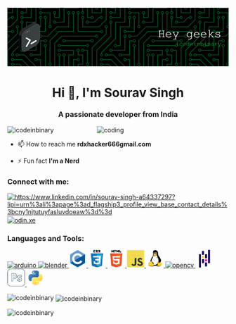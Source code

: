 ![Header](./header.png)
<h1 align="center">Hi 👋, I'm Sourav Singh</h1>
<h3 align="center">A passionate developer from India</h3>
<img align="right" alt="coding" width="300" src="https://media3.giphy.com/media/v1.Y2lkPTc5MGI3NjExOGIyYzhpdHR0MTkzZHY0NGZzZTcwZ2Q4ZWdkOGlrbzV4d3luNXM4MyZlcD12MV9pbnRlcm5hbF9naWZfYnlfaWQmY3Q9Zw/CuuSHzuc0O166MRfjt/giphy.gif">
<p align="left"> <img src="https://komarev.com/ghpvc/?username=icodeinbinary&label=Profile%20views&color=0e75b6&style=flat" alt="icodeinbinary" /> </p>

- 📫 How to reach me **rdxhacker666gmail.com**

- ⚡ Fun fact **I'm a Nerd**

<h3 align="left">Connect with me:</h3>
<p align="left">
<a href="linkedin.com/in/sourav-singh-a64337297" target="blank"><img align="center" src="https://raw.githubusercontent.com/rahuldkjain/github-profile-readme-generator/master/src/images/icons/Social/linked-in-alt.svg" alt="https://www.linkedin.com/in/sourav-singh-a64337297?lipi=urn%3ali%3apage%3ad_flagship3_profile_view_base_contact_details%3bcny1njtutuyfasluvdoeaw%3d%3d" height="30" width="40" /></a>
<a href="https://instagram.com/odin.xe" target="blank"><img align="center" src="https://raw.githubusercontent.com/rahuldkjain/github-profile-readme-generator/master/src/images/icons/Social/instagram.svg" alt="odin.xe" height="30" width="40" /></a>
</p>

<h3 align="left">Languages and Tools:</h3>
<p align="left"> <a href="https://www.arduino.cc/" target="_blank" rel="noreferrer"> <img src="https://cdn.worldvectorlogo.com/logos/arduino-1.svg" alt="arduino" width="40" height="40"/> </a> <a href="https://www.blender.org/" target="_blank" rel="noreferrer"> <img src="https://download.blender.org/branding/community/blender_community_badge_white.svg" alt="blender" width="40" height="40"/> </a> <a href="https://www.cprogramming.com/" target="_blank" rel="noreferrer"> <img src="https://raw.githubusercontent.com/devicons/devicon/master/icons/c/c-original.svg" alt="c" width="40" height="40"/> </a> <a href="https://www.w3schools.com/css/" target="_blank" rel="noreferrer"> <img src="https://raw.githubusercontent.com/devicons/devicon/master/icons/css3/css3-original-wordmark.svg" alt="css3" width="40" height="40"/> </a> <a href="https://www.w3.org/html/" target="_blank" rel="noreferrer"> <img src="https://raw.githubusercontent.com/devicons/devicon/master/icons/html5/html5-original-wordmark.svg" alt="html5" width="40" height="40"/> </a> <a href="https://developer.mozilla.org/en-US/docs/Web/JavaScript" target="_blank" rel="noreferrer"> <img src="https://raw.githubusercontent.com/devicons/devicon/master/icons/javascript/javascript-original.svg" alt="javascript" width="40" height="40"/> </a> <a href="https://www.linux.org/" target="_blank" rel="noreferrer"> <img src="https://raw.githubusercontent.com/devicons/devicon/master/icons/linux/linux-original.svg" alt="linux" width="40" height="40"/> </a> <a href="https://opencv.org/" target="_blank" rel="noreferrer"> <img src="https://www.vectorlogo.zone/logos/opencv/opencv-icon.svg" alt="opencv" width="40" height="40"/> </a> <a href="https://pandas.pydata.org/" target="_blank" rel="noreferrer"> <img src="https://raw.githubusercontent.com/devicons/devicon/2ae2a900d2f041da66e950e4d48052658d850630/icons/pandas/pandas-original.svg" alt="pandas" width="40" height="40"/> </a> <a href="https://www.photoshop.com/en" target="_blank" rel="noreferrer"> <img src="https://raw.githubusercontent.com/devicons/devicon/master/icons/photoshop/photoshop-line.svg" alt="photoshop" width="40" height="40"/> </a> <a href="https://www.python.org" target="_blank" rel="noreferrer"> <img src="https://raw.githubusercontent.com/devicons/devicon/master/icons/python/python-original.svg" alt="python" width="40" height="40"/> </a> </p>

<p><img align="left" src="https://github-readme-stats.vercel.app/api/top-langs?username=icodeinbinary&show_icons=true&locale=en&layout=compact" alt="icodeinbinary" /></p>

<p>&nbsp;<img align="center" src="https://github-readme-stats.vercel.app/api?username=icodeinbinary&show_icons=true&locale=en" alt="icodeinbinary" /></p>

<p><img align="center" src="https://github-readme-streak-stats.herokuapp.com/?user=icodeinbinary&" alt="icodeinbinary" /></p>

